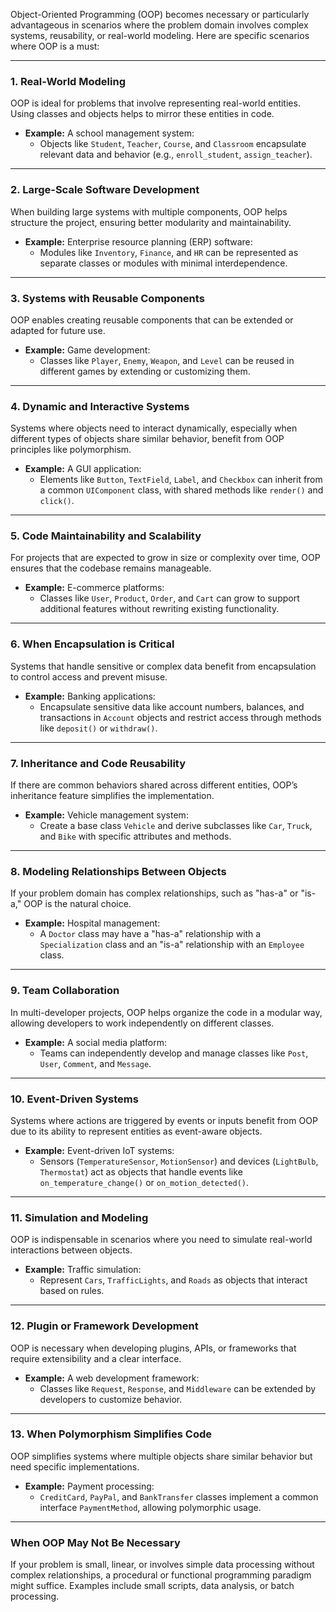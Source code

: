 Object-Oriented Programming (OOP) becomes necessary or particularly advantageous in scenarios where the problem domain involves complex systems, reusability, or real-world modeling. Here are specific scenarios where OOP is a must:

---

### 1. **Real-World Modeling**
   OOP is ideal for problems that involve representing real-world entities. Using classes and objects helps to mirror these entities in code.
   - **Example:** A school management system:
     - Objects like `Student`, `Teacher`, `Course`, and `Classroom` encapsulate relevant data and behavior (e.g., `enroll_student`, `assign_teacher`).

---

### 2. **Large-Scale Software Development**
   When building large systems with multiple components, OOP helps structure the project, ensuring better modularity and maintainability.
   - **Example:** Enterprise resource planning (ERP) software:
     - Modules like `Inventory`, `Finance`, and `HR` can be represented as separate classes or modules with minimal interdependence.

---

### 3. **Systems with Reusable Components**
   OOP enables creating reusable components that can be extended or adapted for future use.
   - **Example:** Game development:
     - Classes like `Player`, `Enemy`, `Weapon`, and `Level` can be reused in different games by extending or customizing them.

---

### 4. **Dynamic and Interactive Systems**
   Systems where objects need to interact dynamically, especially when different types of objects share similar behavior, benefit from OOP principles like polymorphism.
   - **Example:** A GUI application:
     - Elements like `Button`, `TextField`, `Label`, and `Checkbox` can inherit from a common `UIComponent` class, with shared methods like `render()` and `click()`.

---

### 5. **Code Maintainability and Scalability**
   For projects that are expected to grow in size or complexity over time, OOP ensures that the codebase remains manageable.
   - **Example:** E-commerce platforms:
     - Classes like `User`, `Product`, `Order`, and `Cart` can grow to support additional features without rewriting existing functionality.

---

### 6. **When Encapsulation is Critical**
   Systems that handle sensitive or complex data benefit from encapsulation to control access and prevent misuse.
   - **Example:** Banking applications:
     - Encapsulate sensitive data like account numbers, balances, and transactions in `Account` objects and restrict access through methods like `deposit()` or `withdraw()`.

---

### 7. **Inheritance and Code Reusability**
   If there are common behaviors shared across different entities, OOP’s inheritance feature simplifies the implementation.
   - **Example:** Vehicle management system:
     - Create a base class `Vehicle` and derive subclasses like `Car`, `Truck`, and `Bike` with specific attributes and methods.

---

### 8. **Modeling Relationships Between Objects**
   If your problem domain has complex relationships, such as "has-a" or "is-a," OOP is the natural choice.
   - **Example:** Hospital management:
     - A `Doctor` class may have a "has-a" relationship with a `Specialization` class and an "is-a" relationship with an `Employee` class.

---

### 9. **Team Collaboration**
   In multi-developer projects, OOP helps organize the code in a modular way, allowing developers to work independently on different classes.
   - **Example:** A social media platform:
     - Teams can independently develop and manage classes like `Post`, `User`, `Comment`, and `Message`.

---

### 10. **Event-Driven Systems**
   Systems where actions are triggered by events or inputs benefit from OOP due to its ability to represent entities as event-aware objects.
   - **Example:** Event-driven IoT systems:
     - Sensors (`TemperatureSensor`, `MotionSensor`) and devices (`LightBulb`, `Thermostat`) act as objects that handle events like `on_temperature_change()` or `on_motion_detected()`.

---

### 11. **Simulation and Modeling**
   OOP is indispensable in scenarios where you need to simulate real-world interactions between objects.
   - **Example:** Traffic simulation:
     - Represent `Cars`, `TrafficLights`, and `Roads` as objects that interact based on rules.

---

### 12. **Plugin or Framework Development**
   OOP is necessary when developing plugins, APIs, or frameworks that require extensibility and a clear interface.
   - **Example:** A web development framework:
     - Classes like `Request`, `Response`, and `Middleware` can be extended by developers to customize behavior.

---

### 13. **When Polymorphism Simplifies Code**
   OOP simplifies systems where multiple objects share similar behavior but need specific implementations.
   - **Example:** Payment processing:
     - `CreditCard`, `PayPal`, and `BankTransfer` classes implement a common interface `PaymentMethod`, allowing polymorphic usage.

---

### When OOP May Not Be Necessary
If your problem is small, linear, or involves simple data processing without complex relationships, a procedural or functional programming paradigm might suffice. Examples include small scripts, data analysis, or batch processing.
